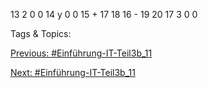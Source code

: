 13 2 0 0
14 y 0 0
15 + 17 18
16 - 19 20
17 3 0 0

   Tags & Topics:
   

[Previous: #Einführung-IT-Teil3b_11](Einführung-IT-Teil3b_11.md)

[Next: #Einführung-IT-Teil3b_11](Einführung-IT-Teil3b_11.md)